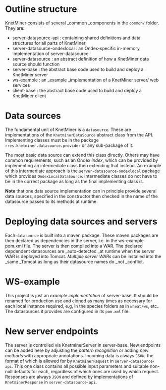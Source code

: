 # Outline structure
KnetMiner consists of several _common _components in the `common/` folder. They are:
* server-datasource-api : containing shared definitions and data structures for all parts of KnetMiner
* server-datasource-ondexlocal : an Ondex-specific in-memory implementation of server-datasource
* server-datasource : an abstract definition of how a KnetMiner data source should function
* server-base : the abstract base code used to build and deploy a KnetMiner server
* ws-example : an _example _implementation of a KnetMiner server/ web services
* client-base : the abstract base code used to build and deploy a KnetMiner client

# Data sources
The fundamental unit of KnetMiner is a `datasource`. These are implementations of the `KnetminerDataSource` abstract class from the API. Implementing classes must be in the package `rres.knetminer.datasource.provider` or any sub-package of it. 

The most basic data source can extend this class directly. Others may have common requirements, such as an Ondex _index_, which can be provided by implementing an intermediate class then extending that instead. An example of this intermediate approach is the `server-datasource-ondexlocal` package which provides `OndexLocalDataSource`. Intermediate classes do not have to be in the correct package as long as the final implementing class is.

**Note** that one data source implementation can in principle provide several data sources, specified in the constructor then checked in the name of the datasource passed to its methods at runtime. 

# Deploying data sources and servers
Each `datasource` is built into a maven package. These maven packages are then declared as dependencies in the server, i.e. in the ws-example pom.xml file. The server is then compiled into a WAR. The declared depdendent datasources are _auto-detected _at runtime when the server WAR is deployed into Tomcat. _Multiple server WARs_ can be installed into the _same _Tomcat as long as their datasource names do _not _conflict. 

# WS-example
This project is just an _example implementation_ of server-base. It should be renamed for production use and cloned as many times as necessary for each local instance required, e.g, in the species folders as in `wheat/ws`, etc.. The datasources it provides are configured in its `pom.xml` file.

# New server endpoints
The server is controlled via KnetminerServer in server-base. New endpoints can be added here by adjusting the _pattern recognition_ or adding _new methods_ with appropriate annotations. Incoming data is always `JSON`, the format of which is allowed for by `KnetminerRequest` in `server-datasource-api`. This one class contains all possible input parameters and suitable non-null defaults for each, regardless of which ones are used by which request. Responses are always `JSON` and defined by implementations of `KnetminerResponse` in `server-datasource-api`.
